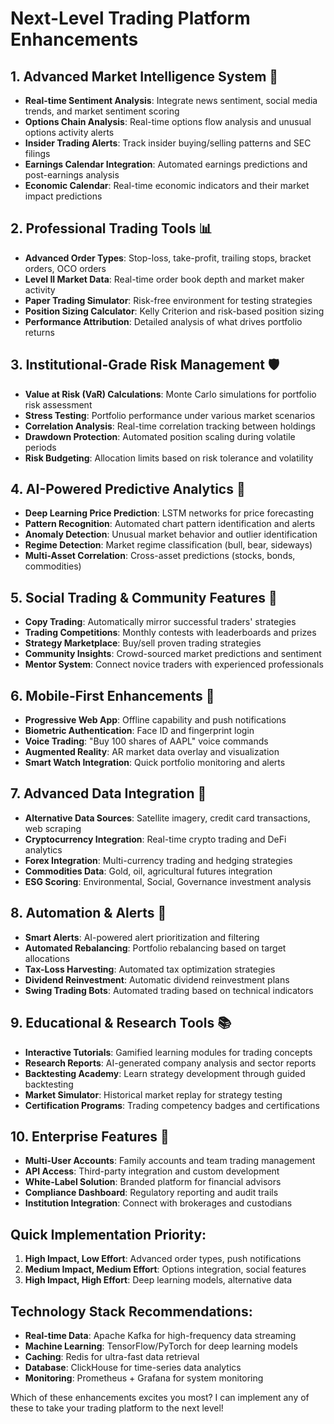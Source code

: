 # Next-Level Trading Platform Enhancements

## 1. Advanced Market Intelligence System 🧠
- **Real-time Sentiment Analysis**: Integrate news sentiment, social media trends, and market sentiment scoring
- **Options Chain Analysis**: Real-time options flow analysis and unusual options activity alerts
- **Insider Trading Alerts**: Track insider buying/selling patterns and SEC filings
- **Earnings Calendar Integration**: Automated earnings predictions and post-earnings analysis
- **Economic Calendar**: Real-time economic indicators and their market impact predictions

## 2. Professional Trading Tools 📊
- **Advanced Order Types**: Stop-loss, take-profit, trailing stops, bracket orders, OCO orders
- **Level II Market Data**: Real-time order book depth and market maker activity
- **Paper Trading Simulator**: Risk-free environment for testing strategies
- **Position Sizing Calculator**: Kelly Criterion and risk-based position sizing
- **Performance Attribution**: Detailed analysis of what drives portfolio returns

## 3. Institutional-Grade Risk Management 🛡️
- **Value at Risk (VaR) Calculations**: Monte Carlo simulations for portfolio risk assessment
- **Stress Testing**: Portfolio performance under various market scenarios
- **Correlation Analysis**: Real-time correlation tracking between holdings
- **Drawdown Protection**: Automated position scaling during volatile periods
- **Risk Budgeting**: Allocation limits based on risk tolerance and volatility

## 4. AI-Powered Predictive Analytics 🤖
- **Deep Learning Price Prediction**: LSTM networks for price forecasting
- **Pattern Recognition**: Automated chart pattern identification and alerts
- **Anomaly Detection**: Unusual market behavior and outlier identification
- **Regime Detection**: Market regime classification (bull, bear, sideways)
- **Multi-Asset Correlation**: Cross-asset predictions (stocks, bonds, commodities)

## 5. Social Trading & Community Features 👥
- **Copy Trading**: Automatically mirror successful traders' strategies
- **Trading Competitions**: Monthly contests with leaderboards and prizes
- **Strategy Marketplace**: Buy/sell proven trading strategies
- **Community Insights**: Crowd-sourced market predictions and sentiment
- **Mentor System**: Connect novice traders with experienced professionals

## 6. Mobile-First Enhancements 📱
- **Progressive Web App**: Offline capability and push notifications
- **Biometric Authentication**: Face ID and fingerprint login
- **Voice Trading**: "Buy 100 shares of AAPL" voice commands
- **Augmented Reality**: AR market data overlay and visualization
- **Smart Watch Integration**: Quick portfolio monitoring and alerts

## 7. Advanced Data Integration 🔗
- **Alternative Data Sources**: Satellite imagery, credit card transactions, web scraping
- **Cryptocurrency Integration**: Real-time crypto trading and DeFi analytics
- **Forex Integration**: Multi-currency trading and hedging strategies
- **Commodities Data**: Gold, oil, agricultural futures integration
- **ESG Scoring**: Environmental, Social, Governance investment analysis

## 8. Automation & Alerts 🚨
- **Smart Alerts**: AI-powered alert prioritization and filtering
- **Automated Rebalancing**: Portfolio rebalancing based on target allocations
- **Tax-Loss Harvesting**: Automated tax optimization strategies
- **Dividend Reinvestment**: Automatic dividend reinvestment plans
- **Swing Trading Bots**: Automated trading based on technical indicators

## 9. Educational & Research Tools 📚
- **Interactive Tutorials**: Gamified learning modules for trading concepts
- **Research Reports**: AI-generated company analysis and sector reports
- **Backtesting Academy**: Learn strategy development through guided backtesting
- **Market Simulator**: Historical market replay for strategy testing
- **Certification Programs**: Trading competency badges and certifications

## 10. Enterprise Features 🏢
- **Multi-User Accounts**: Family accounts and team trading management
- **API Access**: Third-party integration and custom development
- **White-Label Solution**: Branded platform for financial advisors
- **Compliance Dashboard**: Regulatory reporting and audit trails
- **Institution Integration**: Connect with brokerages and custodians

## Quick Implementation Priority:
1. **High Impact, Low Effort**: Advanced order types, push notifications
2. **Medium Impact, Medium Effort**: Options integration, social features
3. **High Impact, High Effort**: Deep learning models, alternative data

## Technology Stack Recommendations:
- **Real-time Data**: Apache Kafka for high-frequency data streaming
- **Machine Learning**: TensorFlow/PyTorch for deep learning models
- **Caching**: Redis for ultra-fast data retrieval
- **Database**: ClickHouse for time-series data analytics
- **Monitoring**: Prometheus + Grafana for system monitoring

Which of these enhancements excites you most? I can implement any of these to take your trading platform to the next level!
